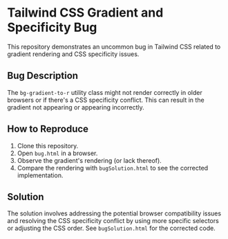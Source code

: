 # Tailwind CSS Gradient and Specificity Bug

This repository demonstrates an uncommon bug in Tailwind CSS related to gradient rendering and CSS specificity issues.

## Bug Description
The `bg-gradient-to-r` utility class might not render correctly in older browsers or if there's a CSS specificity conflict. This can result in the gradient not appearing or appearing incorrectly.

## How to Reproduce
1. Clone this repository.
2. Open `bug.html` in a browser.
3. Observe the gradient's rendering (or lack thereof).
4. Compare the rendering with `bugSolution.html` to see the corrected implementation. 

## Solution
The solution involves addressing the potential browser compatibility issues and resolving the CSS specificity conflict by using more specific selectors or adjusting the CSS order.  See `bugSolution.html` for the corrected code.